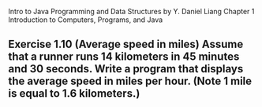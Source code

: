 Intro to Java Programming and Data Structures by Y. Daniel Liang
Chapter 1 Introduction to Computers, Programs, and Java

## Exercise 1.10 (Average speed in miles) Assume that a runner runs 14 kilometers in 45 minutes and 30 seconds. Write a program that displays the average speed in miles per hour. (Note 1 mile is equal to 1.6 kilometers.)
